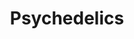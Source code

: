 ---
title: Psychedelics
crosslinks:
- LSD
- youtubefactsbot
- Drugs
- mycology
- youtubot
- druggardening
- place
- glitch_art
- IsAnybodyHere
- alotabot
- shrooms
- autotldr
- TheseFuckingAccounts
- u_imguralbumbot
- ChanceTheRapper
- RCSources
- Psychedelic
- DrugNerds
- AskReddit
- Triggered
---